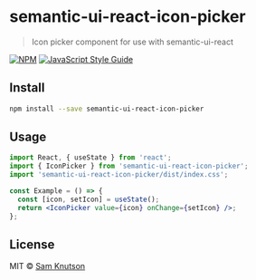 # semantic-ui-react-icon-picker

> Icon picker component for use with semantic-ui-react

[![NPM](https://img.shields.io/npm/v/semantic-ui-react-icon-picker.svg)](https://www.npmjs.com/package/semantic-ui-react-icon-picker) [![JavaScript Style Guide](https://img.shields.io/badge/code_style-standard-brightgreen.svg)](https://standardjs.com)

## Install

```bash
npm install --save semantic-ui-react-icon-picker
```

## Usage

```jsx
import React, { useState } from 'react';
import { IconPicker } from 'semantic-ui-react-icon-picker';
import 'semantic-ui-react-icon-picker/dist/index.css';

const Example = () => {
  const [icon, setIcon] = useState();
  return <IconPicker value={icon} onChange={setIcon} />;
};
```

## License

MIT © [Sam Knutson](https://github.com/samuel-knutson)
